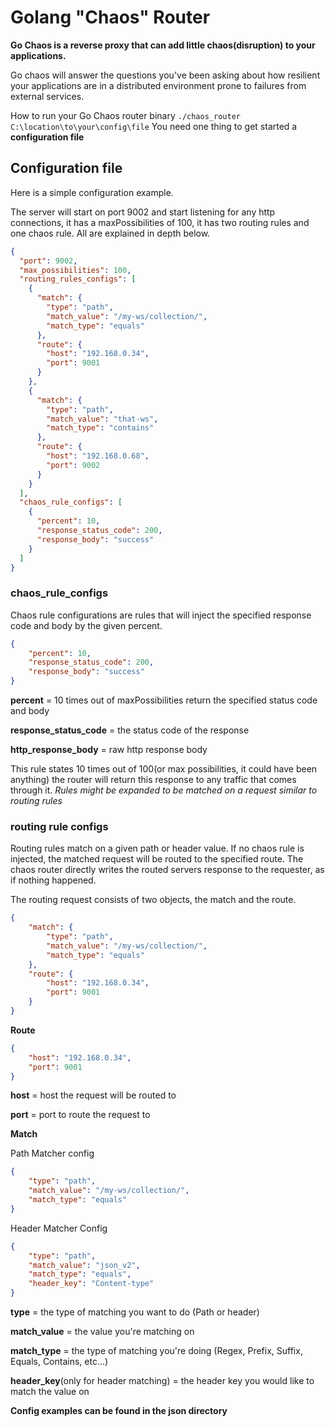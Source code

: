# Golang "Chaos" Router

**Go Chaos is a reverse proxy that can add little chaos(disruption) to your applications.**

Go chaos will answer the questions you've been asking about how resilient your applications are in a distributed environment
prone to failures from external services. 

How to run your Go Chaos router binary
```./chaos_router C:\location\to\your\config\file```
You need one thing to get started a **configuration file**



## Configuration file 

Here is a simple configuration example.

The server will start on port 9002 and start listening for any http connections, 
it has a maxPossibilities of 100, it has two routing rules and one chaos rule. All are explained in depth below.

```json
{
  "port": 9002,
  "max_possibilities": 100,
  "routing_rules_configs": [
    {
      "match": {
        "type": "path",
        "match_value": "/my-ws/collection/",
        "match_type": "equals"
      },
      "route": {
        "host": "192.168.0.34",
        "port": 9001
      }
    },
    {
      "match": {
        "type": "path",
        "match_value": "that-ws",
        "match_type": "contains"
      },
      "route": {
        "host": "192.168.0.68",
        "port": 9002
      }
    }
  ],
  "chaos_rule_configs": [
    {
      "percent": 10,
      "response_status_code": 200,
      "response_body": "success"
    }
  ]
}
```  

### chaos_rule_configs

Chaos rule configurations are rules that will inject the specified response code and body by the given percent. 

```json
{
    "percent": 10,
    "response_status_code": 200,
    "response_body": "success"
}
```
**percent** = 10 times out of maxPossibilities return the specified status code and body

**response_status_code** = the status code of the response 

**http_response_body** = raw http response body 


This rule states 10 times out of 100(or max possibilities, it could have been anything) the router will return this response to any traffic that comes through it. 
*Rules might be expanded to be matched on a request similar to routing rules*



### routing rule configs

Routing rules match on a given path or header value. If no chaos rule is injected, the matched request will be routed to the specified route. The chaos router 
directly writes the routed servers response to the requester, as if nothing happened.

The routing request consists of two objects, the match and the route.
```json
{
    "match": {
        "type": "path",
        "match_value": "/my-ws/collection/",
        "match_type": "equals"
    },
    "route": {
        "host": "192.168.0.34",
        "port": 9001
    }
}
```

**Route**
```json
{
    "host": "192.168.0.34",
    "port": 9001
}
```
**host** = host the request will be routed to

**port** = port to route the request to


**Match**

Path Matcher config
```json
{
    "type": "path",
    "match_value": "/my-ws/collection/",
    "match_type": "equals"
}
```

Header Matcher Config
```json
{
    "type": "path",
    "match_value": "json_v2",
    "match_type": "equals",
    "header_key": "Content-type"
}
```
**type** = the type of matching you want to do (Path or header)

**match_value** = the value you're matching on

**match_type** = the type of matching you're doing (Regex, Prefix, Suffix, Equals, Contains, etc...)

**header_key**(only for header matching) = the header key you would like to match the value on


**Config examples can be found in the json directory**
